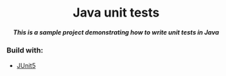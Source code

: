 <h1 align="center"> Java unit tests </h1>

<h5 align="center"> This is a sample project demonstrating how to write unit tests in Java </h5>

### Build with:
- [JUnit5](https://junit.org/junit5/)